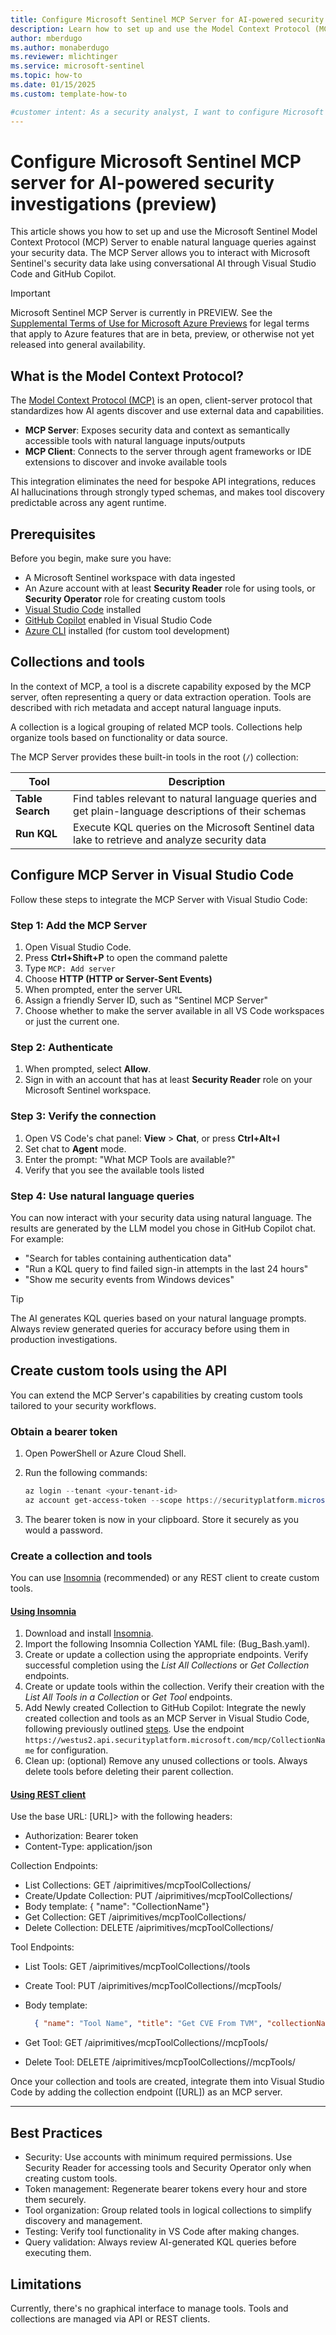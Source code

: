 ```yaml
---
title: Configure Microsoft Sentinel MCP Server for AI-powered security investigations
description: Learn how to set up and use the Model Context Protocol (MCP) Server in Microsoft Sentinel to enable natural language queries and AI-powered security investigations through Visual Studio Code.
author: mberdugo
ms.author: monaberdugo
ms.reviewer: mlichtinger
ms.service: microsoft-sentinel
ms.topic: how-to
ms.date: 01/15/2025
ms.custom: template-how-to

#customer intent: As a security analyst, I want to configure Microsoft Sentinel MCP Server so that I can use natural language to query security data and accelerate investigations.
---
```


# Configure Microsoft Sentinel MCP server for AI-powered security investigations (preview)

This article shows you how to set up and use the Microsoft Sentinel Model Context Protocol (MCP) Server to enable natural language queries against your security data. The MCP Server allows you to interact with Microsoft Sentinel's security data lake using conversational AI through Visual Studio Code and GitHub Copilot.

> [!IMPORTANT]
> Microsoft Sentinel MCP Server is currently in PREVIEW. See the [Supplemental Terms of Use for Microsoft Azure Previews](https://azure.microsoft.com/support/legal/preview-supplemental-terms/) for legal terms that apply to Azure features that are in beta, preview, or otherwise not yet released into general availability.

## What is the Model Context Protocol?

The [Model Context Protocol (MCP)](https://modelcontextprotocol.io/docs/getting-started/intro) is an open, client-server protocol that standardizes how AI agents discover and use external data and capabilities.

- **MCP Server**: Exposes security data and context as semantically accessible tools with natural language inputs/outputs
- **MCP Client**: Connects to the server through agent frameworks or IDE extensions to discover and invoke available tools

This integration eliminates the need for bespoke API integrations, reduces AI hallucinations through strongly typed schemas, and makes tool discovery predictable across any agent runtime.

## Prerequisites

Before you begin, make sure you have:

- A Microsoft Sentinel workspace with data ingested
- An Azure account with at least **Security Reader** role for using tools, or **Security Operator** role for creating custom tools
- [Visual Studio Code](https://code.visualstudio.com/) installed
- [GitHub Copilot](https://github.com/features/copilot) enabled in Visual Studio Code
- [Azure CLI](/cli/azure/install-azure-cli?view=azure-cli-latest) installed (for custom tool development)

## Collections and tools

In the context of MCP, a tool is a discrete capability exposed by the MCP server, often representing a query or data extraction operation. Tools are described with rich metadata and accept natural language inputs.

A collection is a logical grouping of related MCP tools. Collections help organize tools based on functionality or data source.

The MCP Server provides these built-in tools in the root (`/`) collection:

| Tool | Description |
|------|-------------|
| **Table Search** | Find tables relevant to natural language queries and get plain-language descriptions of their schemas |
| **Run KQL** | Execute KQL queries on the Microsoft Sentinel data lake to retrieve and analyze security data |

## Configure MCP Server in Visual Studio Code

Follow these steps to integrate the MCP Server with Visual Studio Code:

### Step 1: Add the MCP Server

1. Open Visual Studio Code.
1. Press **Ctrl+Shift+P** to open the command palette
1. Type `MCP: Add server`
1. Choose **HTTP (HTTP or Server-Sent Events)**
1. When prompted, enter the server URL
1. Assign a friendly Server ID, such as "Sentinel MCP Server"
1. Choose whether to make the server available in all VS Code workspaces or just the current one.

### Step 2: Authenticate

1. When prompted, select **Allow**.
1. Sign in with an account that has at least **Security Reader** role on your Microsoft Sentinel workspace.

### Step 3: Verify the connection

1. Open VS Code's chat panel: **View** > **Chat**, or press **Ctrl+Alt+I**
1. Set chat to **Agent** mode.
1. Enter the prompt: "What MCP Tools are available?"
1. Verify that you see the available tools listed

### Step 4: Use natural language queries

You can now interact with your security data using natural language. The results are generated by the LLM model you chose in GitHub Copilot chat. For example:

- "Search for tables containing authentication data"
- "Run a KQL query to find failed sign-in attempts in the last 24 hours"
- "Show me security events from Windows devices"

> [!TIP]
> The AI generates KQL queries based on your natural language prompts. Always review generated queries for accuracy before using them in production investigations.

## Create custom tools using the API

You can extend the MCP Server's capabilities by creating custom tools tailored to your security workflows.

### Obtain a bearer token

1. Open PowerShell or Azure Cloud Shell.
1. Run the following commands:
  
    ```powershell
    az login --tenant <your-tenant-id>
    az account get-access-token --scope https://securityplatform.microsoft.com/.default  --query accessToken -o tsv | clip
    ```
  
1. The bearer token is now in your clipboard. Store it securely as you would a password.

### Create a collection and tools

You can use [Insomnia](https://developer.konghq.com/insomnia/) (recommended) or any REST client to create custom tools.

#### [Using Insomnia](#tab/insomnia)

1. Download and install [Insomnia](https://insomnia.rest/download).
1. Import the following Insomnia Collection YAML file:  (Bug_Bash.yaml).
1. Create or update a collection using the appropriate endpoints. Verify successful completion using the *List All Collections* or *Get Collection* endpoints.
1. Create or update tools within the collection. Verify their creation with the *List All Tools in a Collection* or *Get Tool* endpoints.
1. Add Newly created Collection to GitHub Copilot: Integrate the newly created collection and tools as an MCP Server in Visual Studio Code, following previously outlined [steps](#step-1-add-the-mcp-server). Use the endpoint `https://westus2.api.securityplatform.microsoft.com/mcp/CollectionName` for configuration.
1. Clean up: (optional) Remove any unused collections or tools. Always delete tools before deleting their parent collection.

#### [Using REST client](#tab/rest-client)

Use the base URL: [URL]> with the following headers:

- Authorization: Bearer token
- Content-Type: application/json

Collection Endpoints:

- List Collections: GET /aiprimitives/mcpToolCollections/
- Create/Update Collection: PUT /aiprimitives/mcpToolCollections/
- Body template: { "name": "CollectionName"}
- Get Collection: GET /aiprimitives/mcpToolCollections/
- Delete Collection: DELETE /aiprimitives/mcpToolCollections/ 

Tool Endpoints:

- List Tools: GET /aiprimitives/mcpToolCollections//tools
- Create Tool: PUT /aiprimitives/mcpToolCollections//mcpTools/
- Body template: 

  ```json
    { "name": "Tool Name", "title": "Get CVE From TVM", "collectionName": "Collection Name", "mcpToolType": "Kqs", "description": "Retrieve CVE information and affected software from Defender for Cloud vulnerability data (substitute for TVM).", "properties": { "mcpToolType": "Kqs", "arguments": { "type": "object", "properties": { "CVE-ID": { "type": "string", "description": "CVE ID (e.g., 'CVE-2025-38382')" }, "database": { "type": "string", "description": "Database name (Sentinel-connected Log Analytics workspace)" } }, "required": ["CVE-ID", "database"] }, "queryFormat": "let CveParam = tolower(tostring('{CVE-ID}')); SecurityNestedRecommendation | where tostring(VulnerabilityId) != '' or tostring(AdditionalData) contains 'cve' | extend CveId = iif(tostring(VulnerabilityId) != '', VulnerabilityId, tostring(extract(@'\"CVE\"\\s*:\\s*\"(CVE-[0-9-]+)\"', 1, tostring(AdditionalData)))) | where tolower(CveId) == CveParam | summarize LatestPublished = max(TimeGenerated), VulnerabilitySeverityLevel = any(RecommendationSeverity), AffectedSoftware = make_set(tostring(AdditionalData.softwareDetails.packageName), 50), Title = any(RecommendationName) | project CveId = tostring('{CVE-ID}'), PublishedDate = LatestPublished, CvssScore = real(null), VulnerabilitySeverityLevel, VulnerabilityDescription = Title, AffectedSoftware" }}
  ```

- Get Tool: GET /aiprimitives/mcpToolCollections//mcpTools/
- Delete Tool: DELETE /aiprimitives/mcpToolCollections//mcpTools/

Once your collection and tools are created, integrate them into Visual Studio Code by adding the collection endpoint ([URL]) as an MCP server.

---

## Best Practices

- Security: Use accounts with minimum required permissions. Use Security Reader for accessing tools and Security Operator only when creating custom tools.
- Token management: Regenerate bearer tokens every hour and store them securely.
- Tool organization: Group related tools in logical collections to simplify discovery and management.
- Testing: Verify tool functionality in VS Code after making changes.
- Query validation: Always review AI-generated KQL queries before executing them.

## Limitations

Currently, there's no graphical interface to manage tools. Tools and collections are managed via API or REST clients.
